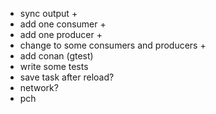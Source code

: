 * sync output +
* add one consumer +
* add one producer +
* change to some consumers and producers +
* add conan (gtest)
* write some tests
* save task after reload?
* network?
* pch